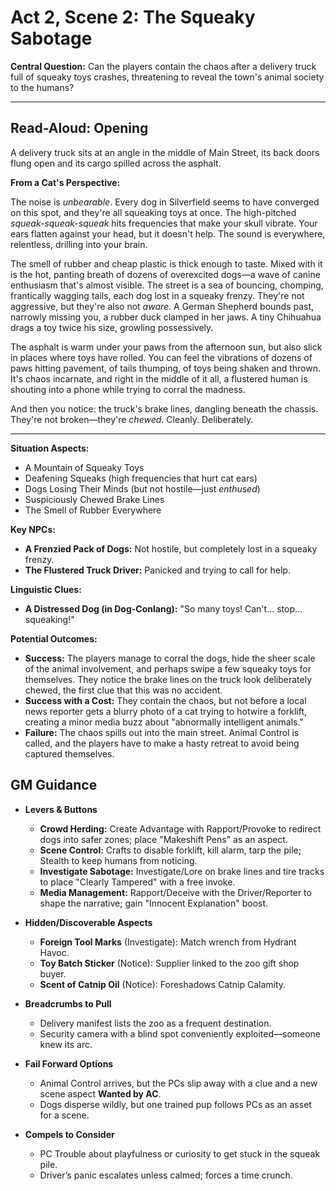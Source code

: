 # Act 2, Scene 2: The Squeaky Sabotage

**Central Question:** Can the players contain the chaos after a delivery truck full of squeaky toys crashes, threatening to reveal the town's animal society to the humans?

---

## Read-Aloud: Opening

A delivery truck sits at an angle in the middle of Main Street, its back doors flung open and its cargo spilled across the asphalt.

**From a Cat's Perspective:**

The noise is *unbearable*. Every dog in Silverfield seems to have converged on this spot, and they're all squeaking toys at once. The high-pitched *squeak-squeak-squeak* hits frequencies that make your skull vibrate. Your ears flatten against your head, but it doesn't help. The sound is everywhere, relentless, drilling into your brain.

The smell of rubber and cheap plastic is thick enough to taste. Mixed with it is the hot, panting breath of dozens of overexcited dogs—a wave of canine enthusiasm that's almost visible. The street is a sea of bouncing, chomping, frantically wagging tails, each dog lost in a squeaky frenzy. They're not aggressive, but they're also not *aware*. A German Shepherd bounds past, narrowly missing you, a rubber duck clamped in her jaws. A tiny Chihuahua drags a toy twice his size, growling possessively.

The asphalt is warm under your paws from the afternoon sun, but also slick in places where toys have rolled. You can feel the vibrations of dozens of paws hitting pavement, of tails thumping, of toys being shaken and thrown. It's chaos incarnate, and right in the middle of it all, a flustered human is shouting into a phone while trying to corral the madness.

And then you notice: the truck's brake lines, dangling beneath the chassis. They're not broken—they're *chewed*. Cleanly. Deliberately.

---

**Situation Aspects:**
*   A Mountain of Squeaky Toys
*   Deafening Squeaks (high frequencies that hurt cat ears)
*   Dogs Losing Their Minds (but not hostile—just *enthused*)
*   Suspiciously Chewed Brake Lines
*   The Smell of Rubber Everywhere

**Key NPCs:**
*   **A Frenzied Pack of Dogs:** Not hostile, but completely lost in a squeaky frenzy.
*   **The Flustered Truck Driver:** Panicked and trying to call for help.

**Linguistic Clues:**
*   **A Distressed Dog (in Dog-Conlang):** "So many toys! Can't... stop... squeaking!"

**Potential Outcomes:**
*   **Success:** The players manage to corral the dogs, hide the sheer scale of the animal involvement, and perhaps swipe a few squeaky toys for themselves. They notice the brake lines on the truck look deliberately chewed, the first clue that this was no accident.
*   **Success with a Cost:** They contain the chaos, but not before a local news reporter gets a blurry photo of a cat trying to hotwire a forklift, creating a minor media buzz about "abnormally intelligent animals."
*   **Failure:** The chaos spills out into the main street. Animal Control is called, and the players have to make a hasty retreat to avoid being captured themselves.

## GM Guidance
- **Levers & Buttons**
  - **Crowd Herding:** Create Advantage with Rapport/Provoke to redirect dogs into safer zones; place "Makeshift Pens" as an aspect.
  - **Scene Control:** Crafts to disable forklift, kill alarm, tarp the pile; Stealth to keep humans from noticing.
  - **Investigate Sabotage:** Investigate/Lore on brake lines and tire tracks to place "Clearly Tampered" with a free invoke.
  - **Media Management:** Rapport/Deceive with the Driver/Reporter to shape the narrative; gain "Innocent Explanation" boost.

- **Hidden/Discoverable Aspects**
  - **Foreign Tool Marks** (Investigate): Match wrench from Hydrant Havoc.
  - **Toy Batch Sticker** (Notice): Supplier linked to the zoo gift shop buyer.
  - **Scent of Catnip Oil** (Notice): Foreshadows Catnip Calamity.

- **Breadcrumbs to Pull**
  - Delivery manifest lists the zoo as a frequent destination.
  - Security camera with a blind spot conveniently exploited—someone knew its arc.

- **Fail Forward Options**
  - Animal Control arrives, but the PCs slip away with a clue and a new scene aspect **Wanted by AC**.
  - Dogs disperse wildly, but one trained pup follows PCs as an asset for a scene.

- **Compels to Consider**
  - PC Trouble about playfulness or curiosity to get stuck in the squeak pile.
  - Driver’s panic escalates unless calmed; forces a time crunch.
